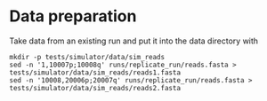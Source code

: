 # Data preparation

Take data from an existing run and put it into the data directory with
```{bash}
mkdir -p tests/simulator/data/sim_reads
sed -n '1,10007p;10008q' runs/replicate_run/reads.fasta > tests/simulator/data/sim_reads/reads1.fasta
sed -n '10008,20006p;20007q' runs/replicate_run/reads.fasta > tests/simulator/data/sim_reads/reads2.fasta
```
